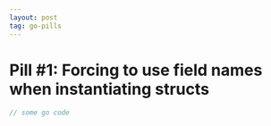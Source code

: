 ```yaml
---
layout: post
tag: go-pills
---
```

# Pill #1: Forcing to use field names when instantiating structs

```go
// some go code
```

